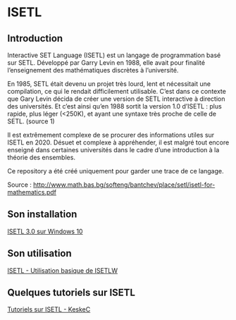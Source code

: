 # ISETL
## Introduction 
Interactive SET Language (ISETL) est un langage de programmation basé sur SETL. Développé par Garry Levin en 1988, elle avait pour finalité l’enseignement des mathématiques discrètes à l’université.

En 1985, SETL était devenu un projet très lourd, lent et nécessitait une compilation, ce qui le rendait difficilement utilisable. C’est dans ce contexte que Gary Levin décida de créer une version de SETL interactive à direction des universités.
Et c’est ainsi qu’en 1988 sortit la version 1.0 d’ISETL : plus rapide, plus léger (<250K), et ayant une syntaxe très proche de celle de SETL. (source 1)

Il est extrêmement complexe de se procurer des informations utiles sur ISETL en 2020. Désuet et complexe à appréhender, il est malgré tout encore enseigné dans certaines universités dans le cadre d’une introduction à la théorie des ensembles.

Ce repository a été créé uniquement pour garder une trace de ce langage. 

Source : http://www.math.bas.bg/softeng/bantchev/place/setl/isetl-for-mathematics.pdf
## Son installation 
<a href="https://keskec.fr/sciences/informatique/robin/2690/"> ISETL 3.0 sur Windows 10 </a>

## Son utilisation 
<a href="https://keskec.fr/sciences/informatique/robin/3838/"> ISETL - Utilisation basique de ISETLW </a>

## Quelques tutoriels sur ISETL 
<a href="https://keskec.fr/tag/isetl/"> Tutoriels sur ISETL - KeskeC </a>
